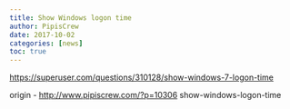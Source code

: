 ```yaml
---
title: Show Windows logon time
author: PipisCrew
date: 2017-10-02
categories: [news]
toc: true
---
```


https://superuser.com/questions/310128/show-windows-7-logon-time

origin - http://www.pipiscrew.com/?p=10306 show-windows-logon-time